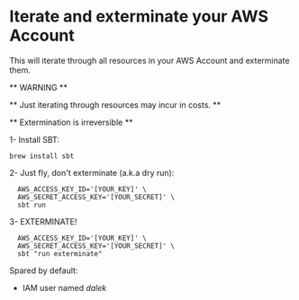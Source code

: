 # Iterate and exterminate your AWS Account

This will iterate through all resources in your AWS Account and exterminate them.

** WARNING **

** Just iterating through resources may incur in costs. **

** Extermination is irreversible **


1- Install SBT:
```
brew install sbt
```

2- Just fly, don't exterminate (a.k.a dry run): 
```
  AWS_ACCESS_KEY_ID='[YOUR_KEY]' \
  AWS_SECRET_ACCESS_KEY='[YOUR_SECRET]' \ 
  sbt run
```

3- EXTERMINATE!
```
  AWS_ACCESS_KEY_ID='[YOUR_KEY]' \
  AWS_SECRET_ACCESS_KEY='[YOUR_SECRET]' \ 
  sbt "run exterminate"
```

Spared by default:
- IAM user named *dalek* 
